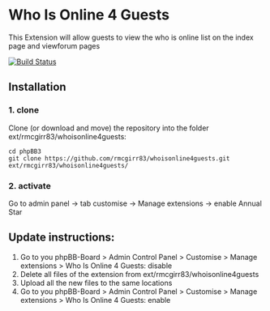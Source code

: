 Who Is Online 4 Guests
=========================

This Extension will allow guests to view the who is online list on the index page and viewforum pages

[![Build Status](https://travis-ci.org/rmcgirr83/whoisonline4guests.svg?branch=master)](https://travis-ci.org/rmcgirr83/whoisonline4guests)
## Installation

### 1. clone
Clone (or download and move) the repository into the folder ext/rmcgirr83/whoisonline4guests:

```
cd phpBB3
git clone https://github.com/rmcgirr83/whoisonline4guests.git ext/rmcgirr83/whoisonline4guests/
```

### 2. activate
Go to admin panel -> tab customise -> Manage extensions -> enable Annual Star


## Update instructions:
1. Go to you phpBB-Board > Admin Control Panel > Customise > Manage extensions > Who Is Online 4 Guests: disable
2. Delete all files of the extension from ext/rmcgirr83/whoisonline4guests
3. Upload all the new files to the same locations
4. Go to you phpBB-Board > Admin Control Panel > Customise > Manage extensions > Who Is Online 4 Guests: enable
